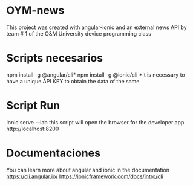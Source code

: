 # OYM-news
This project was created with angular-ionic and an external news API by team # 1 of the O&M University device programming class

# Scripts necesarios
npm install -g @angular/cli*
npm install -g @ionic/cli 
*It is necessary to have a unique API KEY to obtain the data of the same

# Script Run
Ionic serve --lab
this script will open the browser for the developer app http://localhost:8200

# Documentaciones
You can learn more about angular and ionic in the documentation
https://cli.angular.io/
https://ionicframework.com/docs/intro/cli

